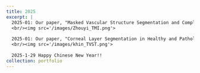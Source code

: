 ```yaml
---
title: 2025
excerpt: |
  2025-01: Our paper, "Masked Vascular Structure Segmentation and Completion in Retinal Images", has been accepted on IEEE TMI (IF = 8.9)! By letting the neural network learn how to reconnect the broken vessels, the neural network can segment the vessel with more continuous structure. Congrats to Zhou Yi for his paper publication with us. 
  <br/><img src='/images/Zhouyi_TMI.png'>
  
  2025-01: Our paper, "Corneal Layer Segmentation in Healthy and Pathological Eyes:A Joint Super-Resolution Generative Adversarial Network and Adaptive Graph Theory Approach", has been accepted on TVST! Congrats to Khin for her first publication with us. 
  <br/><img src='/images/khin_TVST.png'>
  
  2025-1-29 Happy Chinese New Year!!
collection: portfolio
---
```

